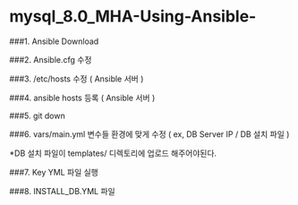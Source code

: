 # mysql_8.0_MHA-Using-Ansible-

###1. Ansible Download


###2. Ansible.cfg 수정


###3. /etc/hosts 수정 ( Ansible 서버 ) 


###4. ansible hosts 등록 ( Ansible 서버 ) 


###5. git down 


###6. vars/main.yml 변수들 환경에 맞게 수정 ( ex, DB Server IP / DB 설치 파일 )


*DB 설치 파일이 templates/ 디렉토리에 업로드 해주어야된다.


###7. Key YML 파일 실행


###8. INSTALL_DB.YML 파일 
